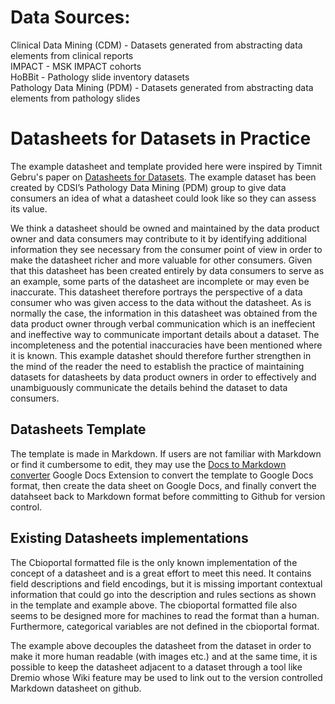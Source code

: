 # Data Sources:

Clinical Data Mining (CDM) - Datasets generated from abstracting data elements from clinical reports <br/>
IMPACT - MSK IMPACT cohorts <br/>
HoBBit - Pathology slide inventory datasets <br/>
Pathology Data Mining (PDM) - Datasets generated from abstracting data elements from pathology slides <br/>


# Datasheets for Datasets in Practice

The example datasheet and template provided here were inspired by Timnit Gebru's paper on [Datasheets for Datasets](https://dl.acm.org/doi/10.1145/3458723). The example dataset has been created by CDSI’s Pathology Data Mining (PDM) group to give data consumers an idea of what a datasheet could look like so they can assess its value. 

We think a datasheet should be owned and maintained by the data product owner and data consumers may contribute to it by identifying additional information they see necessary from the consumer point of view in order to make the datasheet richer and more valuable for other consumers. Given that this datasheet has been created entirely by data consumers to serve as an example, some parts of the datasheet are incomplete or may even be inaccurate. This datasheet therefore portrays the perspective of a data consumer who was given access to the data without the datasheet. As is normally the case, the information in this datasheet was obtained from the data product owner through verbal communication which is an ineffecient and ineffective way to communicate important details about a dataset. The incompleteness and the potential inaccuracies have been mentioned where it is known. This example datashet should therefore further strengthen in the mind of the reader the need to establish the practice of maintaining datasets for datasheets by data product owners in order to effectively and unambiguously communicate the details behind the dataset to data consumers.

## Datasheets Template
The template is made in Markdown. If users are not familiar with Markdown or find it cumbersome to edit, they may use the [Docs to Markdown converter](https://www.docstomarkdown.pro/) Google Docs Extension to convert the template to Google Docs format, then create the data sheet on Google Docs, and finally convert the datahseet back to Markdown format before committing to Github for version control. 

## Existing Datasheets implementations

The Cbioportal formatted file is the only known implementation of the concept of a datasheet and is a great effort to meet this need. It contains field descriptions and field encodings, but it is missing important contextual information that could go into the description and rules sections as shown in the template and example above. The cbioportal formatted file also seems to be designed more for machines to read the format than a human. Furthermore, categorical variables are not defined in the cbioportal format.

The example above decouples the datasheet from the dataset in order to make it more human readable (with images etc.) and at the same time, it is possible to keep the datasheet adjacent to a dataset through a tool like Dremio whose Wiki feature may be used to link out to the version controlled Markdown datasheet on github.

